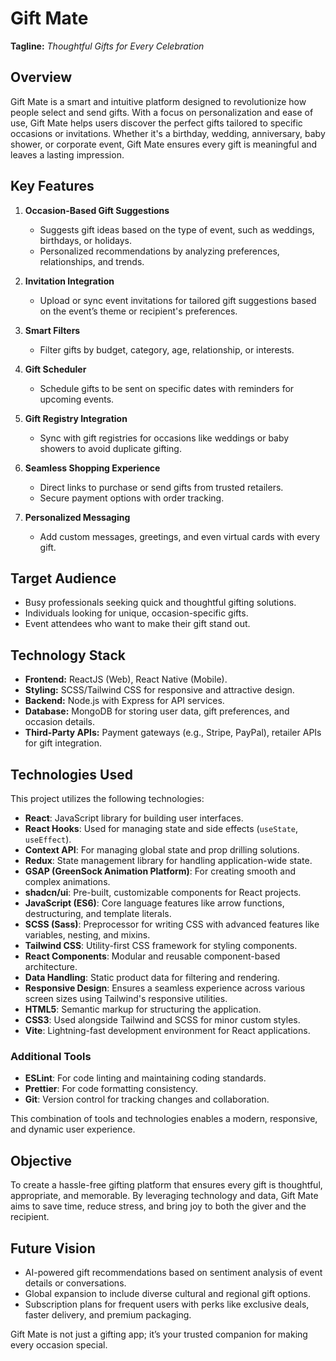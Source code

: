 # Gift Mate  
**Tagline:** *Thoughtful Gifts for Every Celebration*  

## Overview  
Gift Mate is a smart and intuitive platform designed to revolutionize how people select and send gifts. With a focus on personalization and ease of use, Gift Mate helps users discover the perfect gifts tailored to specific occasions or invitations. Whether it's a birthday, wedding, anniversary, baby shower, or corporate event, Gift Mate ensures every gift is meaningful and leaves a lasting impression.  

## Key Features  
1. **Occasion-Based Gift Suggestions**  
   - Suggests gift ideas based on the type of event, such as weddings, birthdays, or holidays.  
   - Personalized recommendations by analyzing preferences, relationships, and trends.  

2. **Invitation Integration**  
   - Upload or sync event invitations for tailored gift suggestions based on the event’s theme or recipient's preferences.  

3. **Smart Filters**  
   - Filter gifts by budget, category, age, relationship, or interests.  

4. **Gift Scheduler**  
   - Schedule gifts to be sent on specific dates with reminders for upcoming events.  

5. **Gift Registry Integration**  
   - Sync with gift registries for occasions like weddings or baby showers to avoid duplicate gifting.  

6. **Seamless Shopping Experience**  
   - Direct links to purchase or send gifts from trusted retailers.  
   - Secure payment options with order tracking.  

7. **Personalized Messaging**  
   - Add custom messages, greetings, and even virtual cards with every gift.  

## Target Audience  
- Busy professionals seeking quick and thoughtful gifting solutions.  
- Individuals looking for unique, occasion-specific gifts.  
- Event attendees who want to make their gift stand out.  

## Technology Stack  
- **Frontend:** ReactJS (Web), React Native (Mobile).  
- **Styling:** SCSS/Tailwind CSS for responsive and attractive design.  
- **Backend:** Node.js with Express for API services.  
- **Database:** MongoDB for storing user data, gift preferences, and occasion details.  
- **Third-Party APIs:** Payment gateways (e.g., Stripe, PayPal), retailer APIs for gift integration.  
  
## Technologies Used

This project utilizes the following technologies:

- **React**: JavaScript library for building user interfaces.
- **React Hooks**: Used for managing state and side effects (`useState`, `useEffect`).
- **Context API**: For managing global state and prop drilling solutions.
- **Redux**: State management library for handling application-wide state.
- **GSAP (GreenSock Animation Platform)**: For creating smooth and complex animations.
- **shadcn/ui**: Pre-built, customizable components for React projects.
- **JavaScript (ES6)**: Core language features like arrow functions, destructuring, and template literals.
- **SCSS (Sass)**: Preprocessor for writing CSS with advanced features like variables, nesting, and mixins.
- **Tailwind CSS**: Utility-first CSS framework for styling components.
- **React Components**: Modular and reusable component-based architecture.
- **Data Handling**: Static product data for filtering and rendering.
- **Responsive Design**: Ensures a seamless experience across various screen sizes using Tailwind's responsive utilities.
- **HTML5**: Semantic markup for structuring the application.
- **CSS3**: Used alongside Tailwind and SCSS for minor custom styles.
- **Vite**: Lightning-fast development environment for React applications.

### Additional Tools
- **ESLint**: For code linting and maintaining coding standards.
- **Prettier**: For code formatting consistency.
- **Git**: Version control for tracking changes and collaboration.

This combination of tools and technologies enables a modern, responsive, and dynamic user experience.


## Objective  
To create a hassle-free gifting platform that ensures every gift is thoughtful, appropriate, and memorable. By leveraging technology and data, Gift Mate aims to save time, reduce stress, and bring joy to both the giver and the recipient.  

## Future Vision  
- AI-powered gift recommendations based on sentiment analysis of event details or conversations.  
- Global expansion to include diverse cultural and regional gift options.  
- Subscription plans for frequent users with perks like exclusive deals, faster delivery, and premium packaging.  

Gift Mate is not just a gifting app; it’s your trusted companion for making every occasion special.
